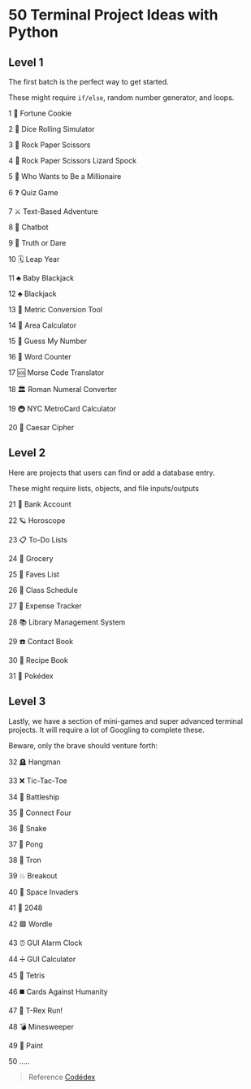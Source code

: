 # 50 Terminal Project Ideas with Python

## Level 1
The first batch is the perfect way to get started.

These might require `if/else`, random number generator, and loops.

1 🥠 Fortune Cookie

2 🎲 Dice Rolling Simulator

3 🫱 Rock Paper Scissors

4 🫱 Rock Paper Scissors Lizard Spock

5 🤑 Who Wants to Be a Millionaire

6 ❓ Quiz Game

7 ⚔️ Text-Based Adventure

8 🤖 Chatbot

9 🙈 Truth or Dare

10 🗓 Leap Year

11 ♣️ Baby Blackjack

12 ♣️ Blackjack

13 📏 Metric Conversion Tool

14 📐 Area Calculator

15 🔢 Guess My Number

16 🔡 Word Counter

17 🆘 Morse Code Translator

18 🏛 Roman Numeral Converter

19 🚇 NYC MetroCard Calculator

20 🔐 Caesar Cipher

## Level 2
Here are projects that users can find or add a database entry.

These might require lists, objects, and file inputs/outputs

21 🏦 Bank Account

22 🪐 Horoscope

23 📋 To-Do Lists

24 🛒 Grocery

25 💖 Faves List

26 📝 Class Schedule

27 💸 Expense Tracker

28 📚 Library Management System

29 ☎️ Contact Book

30 🍲 Recipe Book

31 🔎 Pokédex

## Level 3
Lastly, we have a section of mini-games and super advanced terminal projects. It will require a lot of Googling to complete these.

Beware, only the brave should venture forth:

32 🪦 Hangman

33 ❌ Tic-Tac-Toe

34 🚢 Battleship

35 🔴 Connect Four

36 🐍 Snake

37 🏓 Pong

38 💨 Tron

39 💥 Breakout

40 👾 Space Invaders

41 🧠 2048

42 🟩 Wordle

43 ⏰ GUI Alarm Clock

44 ➗ GUI Calculator

45 🧱 Tetris

46 ◼️ Cards Against Humanity

47 🦖 T-Rex Run!

48 💣 Minesweeper

49 🎨 Paint

50 .....
> Reference [Codédex](https://www.codedex.io/projects/50-terminal-project-ideas-using-python)
